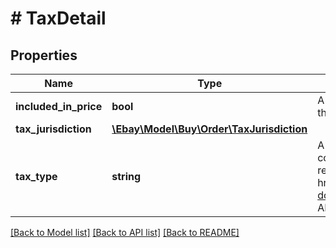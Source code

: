 # # TaxDetail

## Properties

Name | Type | Description | Notes
------------ | ------------- | ------------- | -------------
**included_in_price** | **bool** | A field that indicates whether tax was applied for the cost of the item and its shipping. | [optional]
**tax_jurisdiction** | [**\Ebay\Model\Buy\Order\TaxJurisdiction**](TaxJurisdiction.md) |  | [optional]
**tax_type** | **string** | A field that indicates the type of tax that may be collected for the item. For implementation help, refer to &lt;a href&#x3D;&#39;https://developer.ebay.com/api-docs/buy/order/types/gct:TaxType&#39;&gt;eBay API documentation&lt;/a&gt; | [optional]

[[Back to Model list]](../../README.md#models) [[Back to API list]](../../README.md#endpoints) [[Back to README]](../../README.md)
